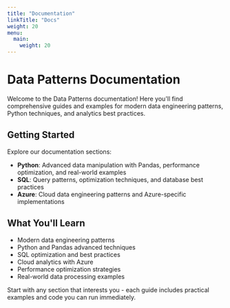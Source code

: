 ```yaml
---
title: "Documentation"
linkTitle: "Docs"
weight: 20
menu:
  main:
    weight: 20
---
```


# Data Patterns Documentation

Welcome to the Data Patterns documentation! Here you'll find comprehensive guides and examples for modern data engineering patterns, Python techniques, and analytics best practices.

## Getting Started

Explore our documentation sections:

- **Python**: Advanced data manipulation with Pandas, performance optimization, and real-world examples
- **SQL**: Query patterns, optimization techniques, and database best practices  
- **Azure**: Cloud data engineering patterns and Azure-specific implementations

## What You'll Learn

- Modern data engineering patterns
- Python and Pandas advanced techniques
- SQL optimization and best practices
- Cloud analytics with Azure
- Performance optimization strategies
- Real-world data processing examples

Start with any section that interests you - each guide includes practical examples and code you can run immediately.